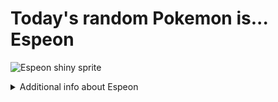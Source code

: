 # Today's random Pokemon is... Espeon

![Espeon shiny sprite](https://raw.githubusercontent.com/PokeAPI/sprites/master/sprites/pokemon/shiny/196.png)

<details>
<summary>Additional info about Espeon</summary>

| srpite type | image |
|------|------|
| back_default | ![Espeon back_default sprite](https://raw.githubusercontent.com/PokeAPI/sprites/master/sprites/pokemon/back/196.png) |
| back_shiny | ![Espeon back_shiny sprite](https://raw.githubusercontent.com/PokeAPI/sprites/master/sprites/pokemon/back/shiny/196.png) |
| front_default | ![Espeon front_default sprite](https://raw.githubusercontent.com/PokeAPI/sprites/master/sprites/pokemon/196.png) | </details>